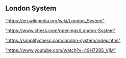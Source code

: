 <h2>London System</h2>
<p><a href="https://en.wikipedia.org/wiki/London_System">"https://en.wikipedia.org/wiki/London_System"</a></p>

<p><a href="https://www.chess.com/openings/London-System">"https://www.chess.com/openings/London-System"</a></p>

<p><a href="https://simplifychess.com/london-system/index.html">"https://simplifychess.com/london-system/index.html"</a></p>

<p><a href="https://www.youtube.com/watch?v=49H728S_VjM">"https://www.youtube.com/watch?v=49H728S_VjM"</a></p>

